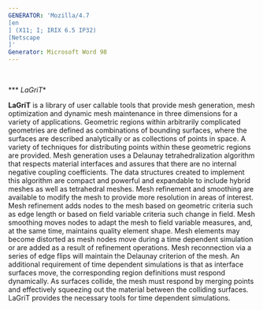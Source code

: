 ```yaml
---
GENERATOR: 'Mozilla/4.7 
[en
] (X11; I; IRIX 6.5 IP32) 
[Netscape
]'
Generator: Microsoft Word 98
---
```


  

 *** *LaGriT**

  **LaGriT** is a library of user callable tools that provide mesh
  generation, mesh optimization and dynamic mesh maintenance in three
  dimensions for a variety of applications. Geometric regions within
  arbitrarily complicated geometries are defined as combinations of
  bounding surfaces, where the surfaces are described analytically or
  as collections of points in space. A variety of techniques for
  distributing points within these geometric regions are provided.
  Mesh generation uses a Delaunay tetrahedralization algorithm that
  respects material interfaces and assures that there are no internal
  negative coupling coefficients. The data structures created to
  implement this algorithm are compact and powerful and expandable to
  include hybrid meshes as well as tetrahedral meshes. Mesh refinement
  and smoothing are available to modify the mesh to provide more
  resolution in areas of interest. Mesh refinement adds nodes to the
  mesh based on geometric criteria such as edge length or based on
  field variable criteria such change in field. Mesh smoothing moves
  nodes to adapt the mesh to field variable measures, and, at the same
  time, maintains quality element shape. Mesh elements may become
  distorted as mesh nodes move during a time dependent simulation or
  are added as a result of refinement operations. Mesh reconnection
  via a series of edge flips will maintain the Delaunay criterion of
  the mesh. An additional requirement of time dependent simulations is
  that as interface surfaces move, the corresponding region
  definitions must respond dynamically. As surfaces collide, the mesh
  must respond by merging points and effectively squeezing out the
  material between the colliding surfaces. LaGriT provides the
  necessary tools for time dependent simulations.
